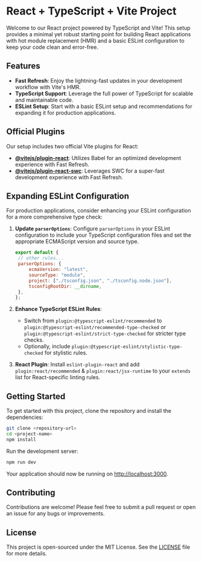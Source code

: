 # React + TypeScript + Vite Project

Welcome to our React project powered by TypeScript and Vite! This setup provides a minimal yet robust starting point for building React applications with hot module replacement (HMR) and a basic ESLint configuration to keep your code clean and error-free.

## Features

- **Fast Refresh**: Enjoy the lightning-fast updates in your development workflow with Vite's HMR.
- **TypeScript Support**: Leverage the full power of TypeScript for scalable and maintainable code.
- **ESLint Setup**: Start with a basic ESLint setup and recommendations for expanding it for production applications.

## Official Plugins

Our setup includes two official Vite plugins for React:

- **[@vitejs/plugin-react](https://github.com/vitejs/vite-plugin-react/blob/main/packages/plugin-react/README.md)**: Utilizes Babel for an optimized development experience with Fast Refresh.
- **[@vitejs/plugin-react-swc](https://github.com/vitejs/vite-plugin-react-swc)**: Leverages SWC for a super-fast development experience with Fast Refresh.

## Expanding ESLint Configuration

For production applications, consider enhancing your ESLint configuration for a more comprehensive type check:

1. **Update `parserOptions`**:
   Configure `parserOptions` in your ESLint configuration to include your TypeScript configuration files and set the appropriate ECMAScript version and source type.

   ```js
   export default {
   	// other rules...
   	parserOptions: {
   		ecmaVersion: "latest",
   		sourceType: "module",
   		project: ["./tsconfig.json", "./tsconfig.node.json"],
   		tsconfigRootDir: __dirname,
   	},
   };
   ```

2. **Enhance TypeScript ESLint Rules**:

   - Switch from `plugin:@typescript-eslint/recommended` to `plugin:@typescript-eslint/recommended-type-checked` or `plugin:@typescript-eslint/strict-type-checked` for stricter type checks.
   - Optionally, include `plugin:@typescript-eslint/stylistic-type-checked` for stylistic rules.

3. **React Plugin**:
   Install `eslint-plugin-react` and add `plugin:react/recommended` & `plugin:react/jsx-runtime` to your `extends` list for React-specific linting rules.

## Getting Started

To get started with this project, clone the repository and install the dependencies:

```bash
git clone <repository-url>
cd <project-name>
npm install
```

Run the development server:

```bash
npm run dev
```

Your application should now be running on [http://localhost:3000](http://localhost:3000).

## Contributing

Contributions are welcome! Please feel free to submit a pull request or open an issue for any bugs or improvements.

## License

This project is open-sourced under the MIT License. See the [LICENSE](LICENSE) file for more details.

